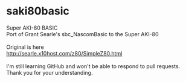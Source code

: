# saki80basic
Super AKI-80 BASIC<br>
Port of Grant Searle's sbc_NascomBasic to the Super AKI-80<br>
<br>
Original is here<br>
http://searle.x10host.com/z80/SimpleZ80.html<br>
<br>
I'm still learning GitHub and won't be able to respond to pull requests. Thank you for your understanding.
